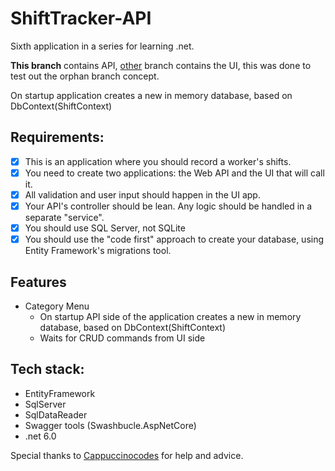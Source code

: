 # ShiftTracker-API

Sixth application in a series for learning .net. 

**This branch** contains API, [other](https://github.com/Walter4B/ShiftTracker/tree/UI) branch contains the UI, this was done to test out the orphan branch concept.

On startup application creates a new in memory database, based on DbContext(ShiftContext)

## Requirements: 
 - [x] This is an application where you should record a worker's shifts.
 - [x] You need to create two applications: the Web API and the UI that will call it.
 - [x] All validation and user input should happen in the UI app.
 - [x] Your API's controller should be lean. Any logic should be handled in a separate "service".
 - [x] You should use SQL Server, not SQLite
 - [x] You should use the "code first" approach to create your database, using Entity Framework's migrations tool.

## Features
- Category Menu
  - On startup API side of the application creates a new in memory database, based on DbContext(ShiftContext)
  - Waits for CRUD commands from UI side

## Tech stack:
- EntityFramework
- SqlServer
- SqlDataReader
- Swagger tools (Swashbucle.AspNetCore)
- .net 6.0

Special thanks to [Cappuccinocodes](https://github.com/cappuccinocodes) for help and advice.
